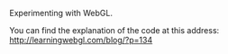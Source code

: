 Experimenting with WebGL.

You can find the explanation of the code at this address: http://learningwebgl.com/blog/?p=134


